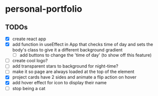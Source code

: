 # personal-portfolio

## TODOs
- [x] create react app
- [x] add function in useEffect in App that checks time of day and sets the body's class to give it a different background gradient
    - [ ] add buttons to change the 'time of day' (to show off this feature)
- [ ] create cool logo?
- [ ] add transparent stars to background for night-time?
- [ ] make it so page are always loaded at the top of the element
- [x] project cards have 2 sides and animate a flip action on hover
- [x] add hover effect for icon to display their name
- [ ] stop being a cat
